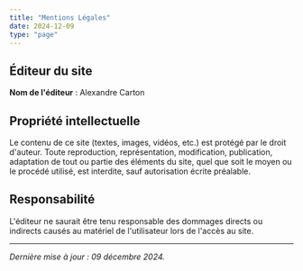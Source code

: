```yaml
---
title: "Mentions Légales"
date: 2024-12-09
type: "page"
---
```


## Éditeur du site

**Nom de l'éditeur** : Alexandre Carton  
 
## Propriété intellectuelle

Le contenu de ce site (textes, images, vidéos, etc.) est protégé par le droit d'auteur. Toute reproduction, représentation, modification, publication, adaptation de tout ou partie des éléments du site, quel que soit le moyen ou le procédé utilisé, est interdite, sauf autorisation écrite préalable.

## Responsabilité

L'éditeur ne saurait être tenu responsable des dommages directs ou indirects causés au matériel de l'utilisateur lors de l'accès au site.

---

*Dernière mise à jour : 09 décembre 2024.*
